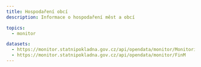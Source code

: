 ```yaml
---
title: Hospodaření obcí
description: Informace o hospodaření měst a obcí

topics:
  - monitor

datasets:
  - https://monitor.statnipokladna.gov.cz/api/opendata/monitor/Monitoring-obci
  - https://monitor.statnipokladna.gov.cz/api/opendata/monitor/FinM
---
```

